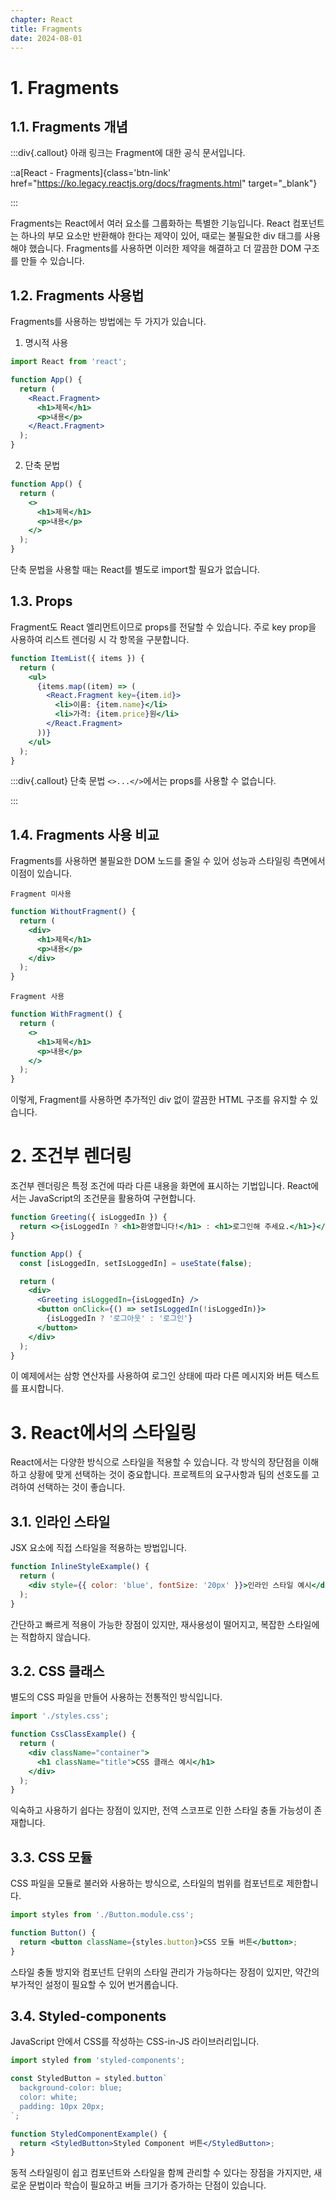 ```yaml
---
chapter: React
title: Fragments
date: 2024-08-01
---
```


# 1. Fragments

## 1.1. Fragments 개념

:::div{.callout}
아래 링크는 Fragment에 대한 공식 문서입니다.

::a[React - Fragments]{class='btn-link' href="https://ko.legacy.reactjs.org/docs/fragments.html" target="\_blank"}

:::

Fragments는 React에서 여러 요소를 그룹화하는 특별한 기능입니다. React 컴포넌트는 하나의 부모 요소만 반환해야 한다는 제약이 있어, 때로는 불필요한 div 태그를 사용해야 했습니다. Fragments를 사용하면 이러한 제약을 해결하고 더 깔끔한 DOM 구조를 만들 수 있습니다.

## 1.2. Fragments 사용법

Fragments를 사용하는 방법에는 두 가지가 있습니다.

1. 명시적 사용

```jsx
import React from 'react';

function App() {
  return (
    <React.Fragment>
      <h1>제목</h1>
      <p>내용</p>
    </React.Fragment>
  );
}
```

2. 단축 문법

```jsx
function App() {
  return (
    <>
      <h1>제목</h1>
      <p>내용</p>
    </>
  );
}
```

단축 문법을 사용할 때는 React를 별도로 import할 필요가 없습니다.

## 1.3. Props

Fragment도 React 엘리먼트이므로 props를 전달할 수 있습니다. 주로 key prop을 사용하여 리스트 렌더링 시 각 항목을 구분합니다.

```jsx
function ItemList({ items }) {
  return (
    <ul>
      {items.map((item) => (
        <React.Fragment key={item.id}>
          <li>이름: {item.name}</li>
          <li>가격: {item.price}원</li>
        </React.Fragment>
      ))}
    </ul>
  );
}
```

:::div{.callout}
단축 문법 `<>...</>`에서는 props를 사용할 수 없습니다.

:::

## 1.4. Fragments 사용 비교

Fragments를 사용하면 불필요한 DOM 노드를 줄일 수 있어 성능과 스타일링 측면에서 이점이 있습니다.

`Fragment 미사용`

```jsx
function WithoutFragment() {
  return (
    <div>
      <h1>제목</h1>
      <p>내용</p>
    </div>
  );
}
```

`Fragment 사용`

```jsx
function WithFragment() {
  return (
    <>
      <h1>제목</h1>
      <p>내용</p>
    </>
  );
}
```

이렇게, Fragment를 사용하면 추가적인 div 없이 깔끔한 HTML 구조를 유지할 수 있습니다.

# 2. 조건부 렌더링

조건부 렌더링은 특정 조건에 따라 다른 내용을 화면에 표시하는 기법입니다. React에서는 JavaScript의 조건문을 활용하여 구현합니다.

```jsx
function Greeting({ isLoggedIn }) {
  return <>{isLoggedIn ? <h1>환영합니다!</h1> : <h1>로그인해 주세요.</h1>}</>;
}

function App() {
  const [isLoggedIn, setIsLoggedIn] = useState(false);

  return (
    <div>
      <Greeting isLoggedIn={isLoggedIn} />
      <button onClick={() => setIsLoggedIn(!isLoggedIn)}>
        {isLoggedIn ? '로그아웃' : '로그인'}
      </button>
    </div>
  );
}
```

이 예제에서는 삼항 연산자를 사용하여 로그인 상태에 따라 다른 메시지와 버튼 텍스트를 표시합니다.

# 3. React에서의 스타일링

React에서는 다양한 방식으로 스타일을 적용할 수 있습니다. 각 방식의 장단점을 이해하고 상황에 맞게 선택하는 것이 중요합니다. 프로젝트의 요구사항과 팀의 선호도를 고려하여 선택하는 것이 좋습니다.

## 3.1. 인라인 스타일

JSX 요소에 직접 스타일을 적용하는 방법입니다.

```jsx
function InlineStyleExample() {
  return (
    <div style={{ color: 'blue', fontSize: '20px' }}>인라인 스타일 예시</div>
  );
}
```

간단하고 빠르게 적용이 가능한 장점이 있지만, 재사용성이 떨어지고, 복잡한 스타일에는 적합하지 않습니다.

## 3.2. CSS 클래스

별도의 CSS 파일을 만들어 사용하는 전통적인 방식입니다.

```jsx
import './styles.css';

function CssClassExample() {
  return (
    <div className="container">
      <h1 className="title">CSS 클래스 예시</h1>
    </div>
  );
}
```

익숙하고 사용하기 쉽다는 장점이 있지만, 전역 스코프로 인한 스타일 충돌 가능성이 존재합니다.

## 3.3. CSS 모듈

CSS 파일을 모듈로 불러와 사용하는 방식으로, 스타일의 범위를 컴포넌트로 제한합니다.

```jsx
import styles from './Button.module.css';

function Button() {
  return <button className={styles.button}>CSS 모듈 버튼</button>;
}
```

스타일 충돌 방지와 컴포넌트 단위의 스타일 관리가 가능하다는 장점이 있지만, 약간의 부가적인 설정이 필요할 수 있어 번거롭습니다.

## 3.4. Styled-components

JavaScript 안에서 CSS를 작성하는 CSS-in-JS 라이브러리입니다.

```jsx
import styled from 'styled-components';

const StyledButton = styled.button`
  background-color: blue;
  color: white;
  padding: 10px 20px;
`;

function StyledComponentExample() {
  return <StyledButton>Styled Component 버튼</StyledButton>;
}
```

동적 스타일링이 쉽고 컴포넌트와 스타일을 함께 관리할 수 있다는 장점을 가지지만, 새로운 문법이라 학습이 필요하고 버들 크기가 증가하는 단점이 있습니다.
